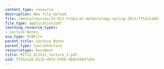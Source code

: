 ```yaml
---
content_type: resource
description: New file Upload
file: /media/courses/12-811-tropical-meteorology-spring-2011/f75a21abb110dd7a345b9bbe5d447a9a_MIT12_811S11_lecture_3.pdf
file_type: application/pdf
learning_resource_types:
- Lecture Notes
ocw_type: OCWFile
parent_title: Lecture Notes
parent_type: CourseSection
resourcetype: Document
title: MIT12_811S11_lecture_3.pdf
uid: f75a21ab-b110-dd7a-345b-9bbe5d447a9a
---
```

